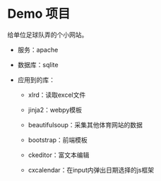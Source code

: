 # Demo 项目
 给单位足球队弄的个小网站。

* 服务：apache

* 数据库：sqlite

* 应用到的库：

  * xlrd：读取excel文件
  
  * jinja2：webpy模板
  
  * beautifulsoup：采集其他体育网站的数据
  
  * bootstrap：前端模板
  
  * ckeditor：富文本编辑
  
  * cxcalendar：在input内弹出日期选择的js框架
  
